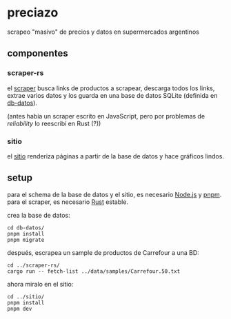 # preciazo

scrapeo "masivo" de precios y datos en supermercados argentinos

## componentes

### scraper-rs

el [scraper](./scraper-rs/) busca links de productos a scrapear, descarga todos los links, extrae varios datos y los guarda en una base de datos SQLite (definida en [db-datos](./db-datos/schema.ts)).

(antes había un scraper escrito en JavaScript, pero por problemas de _reliability_ lo reescribí en Rust (?))

### sitio

el [sitio](./sitio/) renderiza páginas a partir de la base de datos y hace gráficos lindos.

## setup

para el schema de la base de datos y el sitio, es necesario [Node.js](https://nodejs.org/) y [pnpm](https://pnpm.io/). para el scraper, es necesario [Rust](https://www.rust-lang.org/) estable.

crea la base de datos:
```
cd db-datos/
pnpm install
pnpm migrate
```

después, escrapea un sample de productos de Carrefour a una BD:

```
cd ../scraper-rs/
cargo run -- fetch-list ../data/samples/Carrefour.50.txt
```

ahora miralo en el sitio:

```
cd ../sitio/
pnpm install
pnpm dev
```
